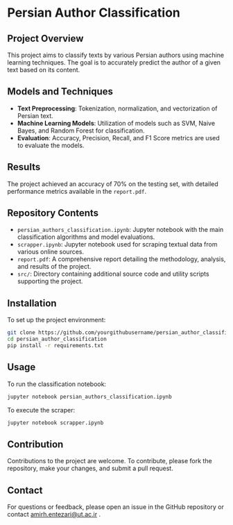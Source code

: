 
# Persian Author Classification

## Project Overview
This project aims to classify texts by various Persian authors using machine learning techniques. The goal is to accurately predict the author of a given text based on its content.

## Models and Techniques
- **Text Preprocessing**: Tokenization, normalization, and vectorization of Persian text.
- **Machine Learning Models**: Utilization of models such as SVM, Naive Bayes, and Random Forest for classification.
- **Evaluation**: Accuracy, Precision, Recall, and F1 Score metrics are used to evaluate the models.

## Results
The project achieved an accuracy of 70% on the testing set, with detailed performance metrics available in the `report.pdf`.

## Repository Contents
- `persian_authors_classification.ipynb`: Jupyter notebook with the main classification algorithms and model evaluations.
- `scrapper.ipynb`: Jupyter notebook used for scraping textual data from various online sources.
- `report.pdf`: A comprehensive report detailing the methodology, analysis, and results of the project.
- `src/`: Directory containing additional source code and utility scripts supporting the project.

## Installation
To set up the project environment:

```bash
git clone https://github.com/yourgithubusername/persian_author_classification.git
cd persian_author_classification
pip install -r requirements.txt
```

## Usage
To run the classification notebook:

```bash
jupyter notebook persian_authors_classification.ipynb
```

To execute the scraper:

```bash
jupyter notebook scrapper.ipynb
```

## Contribution
Contributions to the project are welcome. To contribute, please fork the repository, make your changes, and submit a pull request.

## Contact
For questions or feedback, please open an issue in the GitHub repository or contact amirh.entezari@ut.ac.ir .